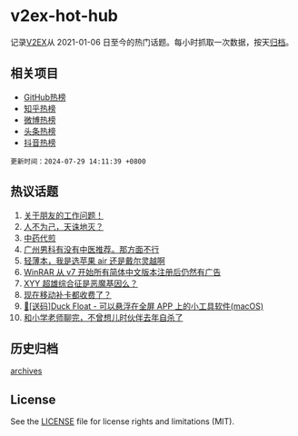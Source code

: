 # v2ex-hot-hub

 记录[V2EX](https://www.v2ex.com/)从 2021-01-06 日至今的热门话题。每小时抓取一次数据，按天[归档](archives)。
 
 ## 相关项目

- [GitHub热榜](https://github.com/snaildev/github-hot-hub)
- [知乎热榜](https://github.com/snaildev/zhihu-hot-hub)
- [微博热榜](https://github.com/snaildev/weibo-hot-hub)
- [头条热榜](https://github.com/snaildev/toutiao-hot-hub)
- [抖音热榜](https://github.com/snaildev/douyin-hot-hub)


 `更新时间：2024-07-29 14:11:39 +0800`

## 热议话题

1. [关于朋友的工作问题！](https://www.v2ex.com/t/1060755)
1. [人不为己，天诛地灭？](https://www.v2ex.com/t/1060653)
1. [中药代煎](https://www.v2ex.com/t/1060787)
1. [广州男科有没有中医推荐。那方面不行](https://www.v2ex.com/t/1060692)
1. [轻薄本，我是选苹果 air 还是戴尔灵越啊](https://www.v2ex.com/t/1060709)
1. [WinRAR 从 v7 开始所有简体中文版本注册后仍然有广告](https://www.v2ex.com/t/1060747)
1. [XYY 超雄综合征是恶魔基因么？](https://www.v2ex.com/t/1060803)
1. [现在移动补卡都收费了？](https://www.v2ex.com/t/1060752)
1. [🎁[送码]Duck Float - 可以悬浮在全屏 APP 上的小工具软件(macOS)](https://www.v2ex.com/t/1060783)
1. [和小学老师聊完，不曾想儿时伙伴去年自杀了](https://www.v2ex.com/t/1060776)

## 历史归档

[archives](archives)

## License

See the [LICENSE](LICENSE) file for license rights and limitations (MIT).
